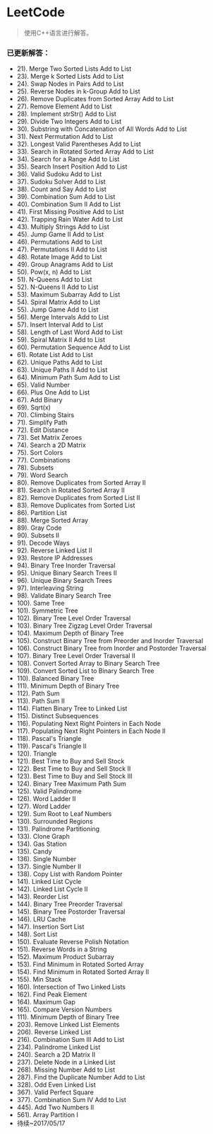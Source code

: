 # LeetCode
> 使用C++语言进行解答。
### 已更新解答：
* 21). Merge Two Sorted Lists Add to List
* 23). Merge k Sorted Lists Add to List
* 24). Swap Nodes in Pairs Add to List
* 25). Reverse Nodes in k-Group Add to List
* 26). Remove Duplicates from Sorted Array Add to List
* 27). Remove Element Add to List
* 28). Implement strStr() Add to List
* 29). Divide Two Integers Add to List
* 30). Substring with Concatenation of All Words Add to List
* 31). Next Permutation Add to List
* 32). Longest Valid Parentheses Add to List
* 33). Search in Rotated Sorted Array Add to List
* 34). Search for a Range Add to List
* 35). Search Insert Position Add to List
* 36). Valid Sudoku Add to List
* 37). Sudoku Solver Add to List
* 38). Count and Say Add to List
* 39). Combination Sum Add to List
* 40). Combination Sum II Add to List
* 41). First Missing Positive Add to List
* 42). Trapping Rain Water Add to List
* 43). Multiply Strings Add to List
* 45). Jump Game II Add to List
* 46). Permutations Add to List
* 47). Permutations II Add to List
* 48). Rotate Image Add to List
* 49). Group Anagrams Add to List
* 50). Pow(x, n) Add to List
* 51). N-Queens Add to List
* 52). N-Queens II Add to List
* 53). Maximum Subarray Add to List
* 54). Spiral Matrix Add to List
* 55). Jump Game Add to List
* 56). Merge Intervals Add to List
* 57). Insert Interval Add to List
* 58). Length of Last Word Add to List
* 59). Spiral Matrix II Add to List
* 60). Permutation Sequence Add to List
* 61). Rotate List Add to List
* 62). Unique Paths Add to List
* 63). Unique Paths II Add to List
* 64). Minimum Path Sum Add to List
* 65). Valid Number
* 66). Plus One Add to List
* 67). Add Binary
* 69). Sqrt(x)	
* 70). Climbing Stairs
* 71). Simplify Path
* 72). Edit Distance
* 73). Set Matrix Zeroes
* 74). Search a 2D Matrix
* 75). Sort Colors
* 77). Combinations
* 78). Subsets
* 79). Word Search
* 80). Remove Duplicates from Sorted Array II
* 81). Search in Rotated Sorted Array II
* 82). Remove Duplicates from Sorted List II
* 83). Remove Duplicates from Sorted List
* 86). Partition List   
* 88). Merge Sorted Array  
* 89). Gray Code   
* 90). Subsets II   
* 91). Decode Ways 
* 92). Reverse Linked List II   
* 93). Restore IP Addresses   
* 94). Binary Tree Inorder Traversal   
* 95). Unique Binary Search Trees II 
* 96). Unique Binary Search Trees   
* 97). Interleaving String      
* 98). Validate Binary Search Tree     
* 100). Same Tree  
* 101). Symmetric Tree 
* 102). Binary Tree Level Order Traversal 
* 103). Binary Tree Zigzag Level Order Traversal  
* 104). Maximum Depth of Binary Tree   
* 105). Construct Binary Tree from Preorder and Inorder Traversal  
* 106). Construct Binary Tree from Inorder and Postorder Traversal   	   
* 107). Binary Tree Level Order Traversal II    
* 108). Convert Sorted Array to Binary Search Tree      
* 109). Convert Sorted List to Binary Search Tree   
* 110). Balanced Binary Tree   
* 111). Minimum Depth of Binary Tree
* 112). Path Sum
* 113). Path Sum II 
* 114). Flatten Binary Tree to Linked List   
* 115). Distinct Subsequences   
* 116). Populating Next Right Pointers in Each Node   
* 117). Populating Next Right Pointers in Each Node II   
* 118). Pascal's Triangle
* 119). Pascal's Triangle II 
* 120). Triangle  
* 121). Best Time to Buy and Sell Stock
* 122). Best Time to Buy and Sell Stock II   
* 123). Best Time to Buy and Sell Stock III   
* 124). Binary Tree Maximum Path Sum
* 125). Valid Palindrome
* 126). Word Ladder II   
* 127). Word Ladder   
* 129). Sum Root to Leaf Numbers   
* 130). Surrounded Regions   
* 131). Palindrome Partitioning   
* 133). Clone Graph   
* 134). Gas Station   
* 135). Candy   
* 136). Single Number  
* 137). Single Number II   
* 138). Copy List with Random Pointer    
* 141). Linked List Cycle   
* 142). Linked List Cycle II 
* 143). Reorder List   
* 144). Binary Tree Preorder Traversal   
* 145). Binary Tree Postorder Traversal   
* 146). LRU Cache   
* 147). Insertion Sort List   
* 148). Sort List   
* 150). Evaluate Reverse Polish Notation   
* 151). Reverse Words in a String  
* 152). Maximum Product Subarray   
* 153). Find Minimum in Rotated Sorted Array   
* 154). Find Minimum in Rotated Sorted Array II 
* 155). Min Stack   
* 160). Intersection of Two Linked Lists   	
* 162).	Find Peak Element   
* 164). Maximum Gap   		
* 165).	Compare Version Numbers   
* 111). Minimum Depth of Binary Tree   
*	203).	Remove Linked List Elements   
* 206). Reverse Linked List   
* 216). Combination Sum III Add to List
* 234). Palindrome Linked List   
* 240). Search a 2D Matrix II
*	237). Delete Node in a Linked List   
* 268). Missing Number Add to List
* 287). Find the Duplicate Number Add to List
* 328). Odd Even Linked List     
* 367). Valid Perfect Square   
* 377). Combination Sum IV Add to List
* 445). Add Two Numbers II    
* 561). Array Partition I   
* 待续~2017/05/17
